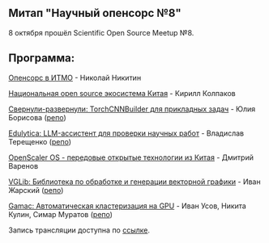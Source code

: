 ## Митап "Научный опенсорс №8"

8 октября прошёл Scientific Open Source Meetup №8.

## Программа:

[Опенсорс в ИТМО](OS_Nikitin_ITMO_Open_Source.pdf) - Николай Никитин

[Национальная open source экосистема Китая](OS_Kolpakov_Chinese_Open_Source.pdf) - Кирилл Колпаков

[Свернули-развернули: TorchCNNBuilder для прикладных задач](OS_Borisova_TorchCNNBuilder.pdf) - Юлия Борисова ([репо](https://github.com/ChrisLisbon/TorchCNNBuilder/))

[Edulytica: LLM-ассистент для проверки научных работ](OS_Tereshchenko_Edulytica.pdf) - Владислав Терещенко ([репо](https://github.com/LISA-ITMO/Edulytica))

[OpenScaler OS - передовые открытые технологии из Китая](OS_Varenov_OpenScaler.pdf) - Дмитрий Варенов

[VGLib: Библиотека по обработке и генерации векторной графики](OS_Zharskiy_VGLib.pdf) - Иван Жарский ([репо](https://github.com/CTLab-ITMO/VGLib))

[Gamac: Автоматическая кластеризация на GPU](OS_Kulin_GaMAC.pdf) - Иван Усов, Никита Кулин, Симар Муратов ([репо](https://github.com/parallaxel/GaMAC))

Запись трансляции доступна по [ссылке](https://www.youtube.com/watch?v=kDNREVv1IoI). 
